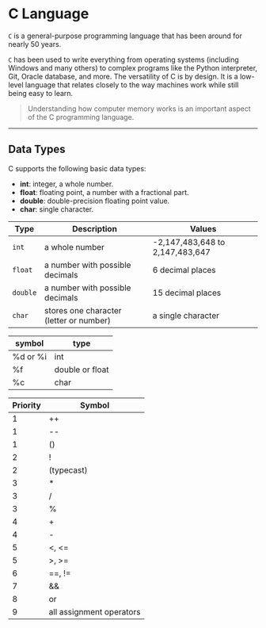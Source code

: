 # C Language

`C` is a general-purpose programming language that has been around for nearly 50 years.

`C` has been used to write everything from operating systems (including Windows and many others) to complex programs like the Python interpreter, Git, Oracle database, and more.
The versatility of C is by design. It is a low-level language that relates closely to the way machines work while still being easy to learn.

> Understanding how computer memory works is an important aspect of the C programming language.

---

## Data Types

C supports the following basic data types:

- **int**: integer, a whole number.
- **float**: floating point, a number with a fractional part.
- **double**: double-precision floating point value.
- **char**: single character.

| Type     | Description                             | Values                          |
| -------- | --------------------------------------- | ------------------------------- |
| `int`    | a whole number                          | -2,147,483,648 to 2,147,483,647 |
| `float`  | a number with possible decimals         | 6 decimal places                |
| `double` | a number with possible decimals         | 15 decimal places               |
| `char`   | stores one character (letter or number) | a single character              |

| symbol   | type            |
| -------- | --------------- |
| %d or %i | int             |
| %f       | double or float |
| %c       | char            |

| Priority | Symbol                   |
| -------- | ------------------------ |
| 1        | ++                       |
| 1        | --                       |
| 1        | ()                       |
| 2        | !                        |
| 2        | (typecast)               |
| 3        | \*                       |
| 3        | /                        |
| 3        | %                        |
| 4        | +                        |
| 4        | -                        |
| 5        | <, <=                    |
| 5        | >, >=                    |
| 6        | ==, !=                   |
| 7        | &&                       |
| 8        | or                       |
| 9        | all assignment operators |

